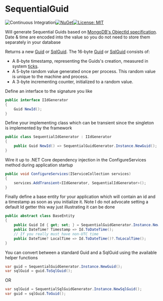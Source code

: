 
SequentialGuid
==============
![Continuous Integration](https://github.com/buvinghausen/SequentialGuid/workflows/Continuous%20Integration/badge.svg)[![NuGet](https://img.shields.io/nuget/v/SequentialGuid.svg)](https://www.nuget.org/packages/SequentialGuid/)[![License: MIT](https://img.shields.io/badge/License-MIT-yellow.svg)](https://github.com/buvinghausen/SequentialGuid/blob/master/LICENSE.txt)

Will generate Sequential Guids based on [MongoDB's ObjectId specification](https://docs.mongodb.com/manual/reference/method/ObjectId/). Date &amp; time are encoded into the value so you do not need to store them separately in your database

Returns a new [Guid](https://learn.microsoft.com/en-us/dotnet/api/system.guid) or [SqlGuid](https://learn.microsoft.com/en-us/dotnet/api/system.data.sqltypes.sqlguid). The 16-byte [Guid](https://learn.microsoft.com/en-us/dotnet/api/system.guid) or [SqlGuid](https://learn.microsoft.com/en-us/dotnet/api/system.data.sqltypes.sqlguid) consists of:

* A 8-byte timestamp, representing the Guids's creation, measured in system [ticks](https://learn.microsoft.com/en-us/dotnet/api/system.datetime.ticks).
* A 5-byte random value generated once per process. This random value is unique to the machine and process.
* A 3-byte incrementing counter, initialized to a random value.

Define an interface to the signature you like
```csharp
public interface IIdGenerator
{
    Guid NewId();
}
```

Define your implementing class which can be transient since the singleton is implemented by the framework

```csharp
public class SequentialIdGenerator : IIdGenerator
{
    public Guid NewId() => SequentialGuidGenerator.Instance.NewGuid();
}
```

Wire it up to .NET Core dependency injection in the ConfigureServices method during application startup

```csharp
public void ConfigureServices(IServiceCollection services)
{
    services.AddTransient<IIdGenerator, SequentialIdGenerator>();
}
```

Finally define a base entity for your application which will contain an id and a timestamp as soon as you initialize it. Note I do not advocate setting a default Id getter this way just illustrating it can be done

```csharp
public abstract class BaseEntity
{
    public Guid Id { get; set; } = SequentialGuidGenerator.Instance.NewGuid();
    public DateTime? Timestamp => Id.ToDateTime();
    // If you really must have non-UTC time
    public DateTime? LocalTime => Id.ToDateTime()?.ToLocalTime();
}
```

You can convert between a standard Guid and a SqlGuid using the available helper functions
```csharp
var guid = SequentialGuidGenerator.Instance.NewGuid();
var sqlGuid = guid.ToSqlGuid();
```
OR
```csharp
var sqlGuid = SequentialSqlGuidGenerator.Instance.NewSqlGuid();
var guid = sqlGuid.ToGuid();
```
